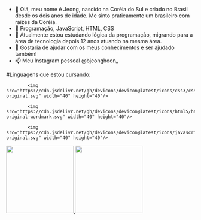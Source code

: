 - 👋 Olá, meu nome é Jeong, nascido na Coréia do Sul e criado no Brasil desde os dois anos de idade. Me sinto praticamente um brasileiro com raízes da Coréia. 
- 👀 Programação, JavaScript, HTML, CSS
- 🌱 Atualmente estou estudando lógica da programação, migrando para a área de tecnologia depois 12 anos atuando na mesma área.
- 💞️ Gostaria de ajudar com os meus conhecimentos e ser ajudado também!
- 📫 Meu Instagram pessoal @bjeonghoon_


#Linguagens que estou cursando:

            <img src="https://cdn.jsdelivr.net/gh/devicons/devicon@latest/icons/css3/css3-original.svg" width="40" height="40"/>
            
            <img src="https://cdn.jsdelivr.net/gh/devicons/devicon@latest/icons/html5/html5-original-wordmark.svg" width="40" height="40"/>
            
            <img src="https://cdn.jsdelivr.net/gh/devicons/devicon@latest/icons/javascript/javascript-original.svg" width="40" height="40"/>

            
<div>
<a href="https://github.com/thejongps">
<img loading="lazy" height="180em" src="https://github-readme-stats.vercel.app/api/top-langs/?username=thejongps&layout=compact&langs_count=7&theme=dracula"/>
<img loading="lazy" height="180em" src="https://github-readme-stats.vercel.app/api?thejongps&show_icons=true&theme=dracula&include_all_commits=true&count_private=true"/>
</div>
          
          
          
          
